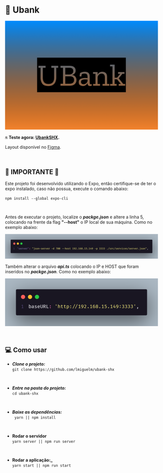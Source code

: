 # 💸 Ubank

![ubank](.github/Capa.png)

🔛 **Teste agora: [UbankSHX](https://expo.dev/@lmiguelm/ubank-shx).**

Layout disponível no [Figma](https://www.figma.com/file/CgiDkHWVMnpVw3LAYaRpqr/SHX).

<br>

## 🚨 IMPORTANTE 🚨

<p>
  Este projeto foi desenvolvido utilizando o Expo, então certifique-se
  de ter o expo instalado, caso não possua, execute o comando abaixo:
</p>

`npm install --global expo-cli`

<br>

Antes de executar o projeto, localize o **_packge.json_** e altere a linha 5, colocando na frente da flag **"--host"** o IP local de sua máquina. Como no exemplo abaixo:

![exemplo](.github/exemplo.png)

Também alterar o arquivo **_api.ts_** colocando o IP e HOST que foram inseridos no **_packge.json_**. Como no exemplo abaixo:

![exemplo2](.github/exemplo2.png)

<br>

## 💻 Como usar

- **_Clone o projeto:_**<br>
  `git clone https://github.com/lmiguelm/ubank-shx`

<br>

- **_Entre na pasta do projeto:_**<br>
  `cd ubank-shx`

<br>

- **_Baixe as dependências:_**<br>
  ` yarn || npm install`

<br>

- **Rodar o servidor**<br>
  `yarn server || npm run server`

<br>

- **Rodar a aplicação:\_**<br>
  `yarn start || npm run start`

<br>
